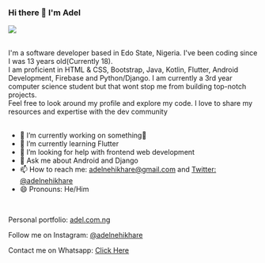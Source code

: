 ### Hi there 👋 I'm Adel<br>

<img src="https://user-images.githubusercontent.com/18511990/134471173-74863be1-4361-467e-bb05-b358c957795c.png"> <br>



<br>
I'm a software developer based in Edo State, Nigeria. I've been coding since I was 13 years old(Currently 18).<br>
I am proficient in HTML & CSS, Bootstrap, Java, Kotlin, Flutter, Android Development, Firebase and Python/Django.
I am currently a 3rd year computer science student but that wont stop me from building top-notch projects.<br>
Feel free to look around my profile and explore my code.  I love to share my resources and expertise with the dev community<br>
<br>

- 🔭 I’m currently working on something🤷
- 🌱 I’m currently learning Flutter
- 🤔 I’m looking for help with frontend web development
- 💬 Ask me about Android and Django
- 📫 How to reach me: adelnehikhare@gmail.com and <a href="https://twitter.com/adelnehikhare">Twitter: @adelnehikhare</a>
- 😄 Pronouns: He/Him<br>

<br>
<p>Personal portfolio: <a href="https://adel.com.ng">adel.com.ng</a></p>
<p>Follow me on Instagram: <a href="https://instagram.com/adelnehikhare">@adelnehikhare</a></p>
<p>Contact me on Whatsapp: <a href="https://wa.me/2348093453242">Click Here</a></p>

<!--
**Adel09/Adel09** is a ✨ _special_ ✨ repository because its `README.md` (this file) appears on your GitHub profile.

Here are some ideas to get you started:

- 🔭 I’m currently working on ...
- 🌱 I’m currently learning ...
- 👯 I’m looking to collaborate on ...
- 🤔 I’m looking for help with ...
- 💬 Ask me about ...
- 📫 How to reach me: ...
- 😄 Pronouns: ...
- ⚡ Fun fact: ...
-->
